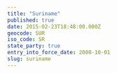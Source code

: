 ```yaml
---
title: "Suriname"
published: true
date: 2015-02-23T18:48:00.000Z
geocode: SUR
iso_code: SR
state_party: true
entry_into_force_date: 2008-10-01
slug: suriname
---
```


